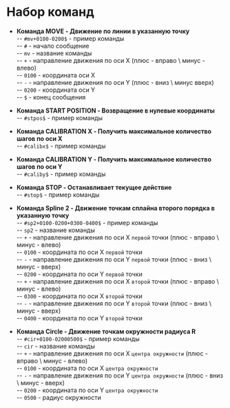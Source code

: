 # Набор команд
- **Команда МОVE - Движение по линии в указанную точку**  
-- `#mv+0100-0200$` - пример команды  
-- `#` - начало сообщение  
-- `mv` - название команды  
-- `+` - направление движения по оси X (плюс - вправо \ минус - влево)  
-- `0100` - координата оси Х  
-- `-` - направление движения по оси Y (плюс - вниз \ минус вверх)  
-- `0200` - координата оси Y  
-- `$` - конец сообщения  

- **Команда START POSITION - Возвращение в нулевые координаты**  
-- `#stpos$` - пример команды  

- **Команда CALIBRATION X - Получить максимальное количество шагов по оси X**  
-- `#calibx$` - пример команды  

- **Команда CALIBRATION Y - Получить максимальное количество шагов по оси Y**  
-- `#caliby$` - пример команды  

- **Команда STOP - Останавливает текущее действие**  
-- `#stop$` - пример команды

- **Команда Spline 2 - Движение точкам сплайна второго порядка в указанную точку**  
-- `#sp2+0100-0200+0300-0400$` - пример команды  
-- `sp2` - название команды  
-- `+` - направление движения по оси X `первой` точки (плюс - вправо \ минус - влево)  
-- `0100` - координата по оси Х `первой` точки  
-- `-` - направление движения по оси Y `первой` точки (плюс - вниз \ минус - вверх)  
-- `0200` - координата по оси Y `первой` точки    
-- `+` - направление движения по оси X `второй` точки (плюс - вправо \ минус - влево)  
-- `0300` - координата по оси Х `второй` точки  
-- `-` - направление движения по оси Y `второй` точки (плюс - вниз \ минус - вверх)  
-- `0400` - координата по оси Y `второй` точки  

- **Команда Circle - Движение точкам окружности радиуса R**  
-- `#cir+0100-02000500$` - пример команды  
-- `cir` - название команды  
-- `+` - направление движения по оси X `центра окружности` (плюс - вправо \ минус - влево)  
-- `0100` - координата по оси Х `центра окружности`  
-- `-` - направление движения по оси Y `центра окружности` (плюс - вниз \ минус - вверх)  
-- `0200` - координата по оси Y `центра окружности`  
-- `0500` - радиус окружности  

